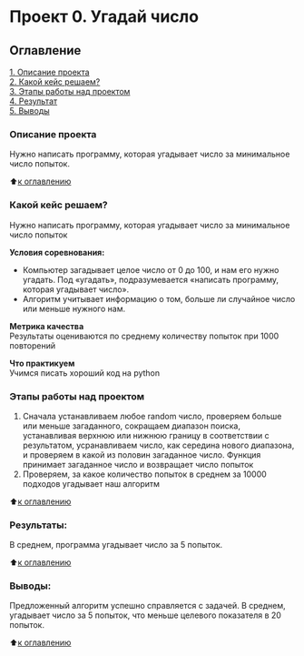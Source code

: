 # Проект 0. Угадай число

## Оглавление  
[1. Описание проекта](https://github.com/DariaGubskaya/SF_rep/tree/main/Project0#%D0%BE%D0%BF%D0%B8%D1%81%D0%B0%D0%BD%D0%B8%D0%B5-%D0%BF%D1%80%D0%BE%D0%B5%D0%BA%D1%82%D0%B0)  
[2. Какой кейс решаем?](https://github.com/DariaGubskaya/SF_rep/tree/main/Project0#%D0%BE%D0%BF%D0%B8%D1%81%D0%B0%D0%BD%D0%B8%D0%B5-%D0%BF%D1%80%D0%BE%D0%B5%D0%BA%D1%82%D0%B0)    
[3. Этапы работы над проектом](https://github.com/DariaGubskaya/SF_rep/tree/main/Project0#%D0%BE%D0%BF%D0%B8%D1%81%D0%B0%D0%BD%D0%B8%D0%B5-%D0%BF%D1%80%D0%BE%D0%B5%D0%BA%D1%82%D0%B0)  
[4. Результат](https://github.com/DariaGubskaya/SF_rep/tree/main/Project0#%D0%BE%D0%BF%D0%B8%D1%81%D0%B0%D0%BD%D0%B8%D0%B5-%D0%BF%D1%80%D0%BE%D0%B5%D0%BA%D1%82%D0%B0)    
[5. Выводы](https://github.com/DariaGubskaya/SF_rep/tree/main/Project0#%D0%BE%D0%BF%D0%B8%D1%81%D0%B0%D0%BD%D0%B8%D0%B5-%D0%BF%D1%80%D0%BE%D0%B5%D0%BA%D1%82%D0%B0) 

### Описание проекта    
Нужно написать программу, которая угадывает число за минимальное число попыток.

:arrow_up:[к оглавлению](https://github.com/DariaGubskaya/SF_rep/tree/main/Project0#%D0%BE%D0%BF%D0%B8%D1%81%D0%B0%D0%BD%D0%B8%D0%B5-%D0%BF%D1%80%D0%BE%D0%B5%D0%BA%D1%82%D0%B0)


### Какой кейс решаем?    
Нужно написать программу, которая угадывает число за минимальное число попыток

**Условия соревнования:**  
- Компьютер загадывает целое число от 0 до 100, и нам его нужно угадать. Под «угадать», подразумевается «написать программу, которая угадывает число».
- Алгоритм учитывает информацию о том, больше ли случайное число или меньше нужного нам.

**Метрика качества**     
Результаты оцениваются по среднему количеству попыток при 1000 повторений

**Что практикуем**     
Учимся писать хороший код на python


### Этапы работы над проектом  
1.  Сначала устанавливаем любое random число, 
    проверяем больше или меньше загаданного, 
    сокращаем диапазон поиска, устанавливая верхнюю или нижнюю границу в соответствии с результатом,
    усранавливаем число, как середина нового диапазона, и проверяем в какой из половин загаданное число.
    Функция принимает загаданное число и возвращает число попыток
2. Проверяем, за какое количество попыток в среднем за 10000 подходов угадывает наш алгоритм

:arrow_up:[к оглавлению](https://github.com/DariaGubskaya/SF_rep/tree/main/Project0#%D0%BE%D0%BF%D0%B8%D1%81%D0%B0%D0%BD%D0%B8%D0%B5-%D0%BF%D1%80%D0%BE%D0%B5%D0%BA%D1%82%D0%B0)


### Результаты:  
В среднем, программа угадывает число за 5 попыток.

:arrow_up:[к оглавлению](https://github.com/DariaGubskaya/SF_rep/tree/main/Project0#%D0%BE%D0%BF%D0%B8%D1%81%D0%B0%D0%BD%D0%B8%D0%B5-%D0%BF%D1%80%D0%BE%D0%B5%D0%BA%D1%82%D0%B0)


### Выводы:  
Предложенный алгоритм успешно справляется с задачей.
В среднем, угадывает число за 5 попыток, что меньше целевого показателя в 20 попыток.

:arrow_up:[к оглавлению](https://github.com/DariaGubskaya/SF_rep/tree/main/Project0#%D0%BE%D0%BF%D0%B8%D1%81%D0%B0%D0%BD%D0%B8%D0%B5-%D0%BF%D1%80%D0%BE%D0%B5%D0%BA%D1%82%D0%B0)